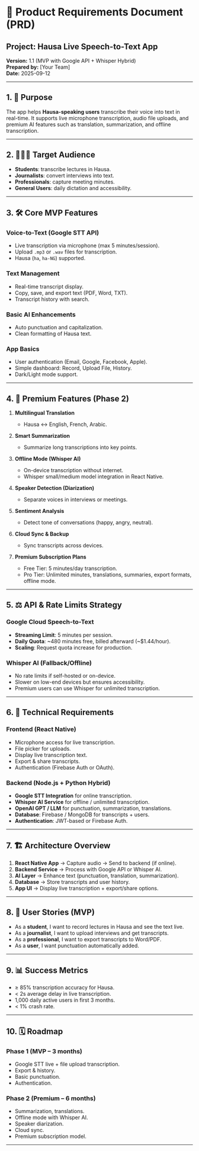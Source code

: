 # 📄 Product Requirements Document (PRD)  
## Project: Hausa Live Speech-to-Text App  
**Version:** 1.1 (MVP with Google API + Whisper Hybrid)  
**Prepared by:** [Your Team]  
**Date:** 2025-09-12  

---

## 1. 🎯 Purpose  
The app helps **Hausa-speaking users** transcribe their voice into text in real-time. It supports live microphone transcription, audio file uploads, and premium AI features such as translation, summarization, and offline transcription.  

---

## 2. 🧑‍🤝‍🧑 Target Audience  
- **Students**: transcribe lectures in Hausa.  
- **Journalists**: convert interviews into text.  
- **Professionals**: capture meeting minutes.  
- **General Users**: daily dictation and accessibility.  

---

## 3. 🛠️ Core MVP Features  
### **Voice-to-Text (Google STT API)**  
- Live transcription via microphone (max 5 minutes/session).  
- Upload `.mp3` or `.wav` files for transcription.  
- Hausa (`ha`, `ha-NG`) supported.  

### **Text Management**  
- Real-time transcript display.  
- Copy, save, and export text (PDF, Word, TXT).  
- Transcript history with search.  

### **Basic AI Enhancements**  
- Auto punctuation and capitalization.  
- Clean formatting of Hausa text.  

### **App Basics**  
- User authentication (Email, Google, Facebook, Apple).  
- Simple dashboard: Record, Upload File, History.  
- Dark/Light mode support.  

---

## 4. 🚀 Premium Features (Phase 2)  
1. **Multilingual Translation**  
   - Hausa ↔ English, French, Arabic.  

2. **Smart Summarization**  
   - Summarize long transcriptions into key points.  

3. **Offline Mode (Whisper AI)**  
   - On-device transcription without internet.  
   - Whisper small/medium model integration in React Native.  

4. **Speaker Detection (Diarization)**  
   - Separate voices in interviews or meetings.  

5. **Sentiment Analysis**  
   - Detect tone of conversations (happy, angry, neutral).  

6. **Cloud Sync & Backup**  
   - Sync transcripts across devices.  

7. **Premium Subscription Plans**  
   - Free Tier: 5 minutes/day transcription.  
   - Pro Tier: Unlimited minutes, translations, summaries, export formats, offline mode.  

---

## 5. ⚖️ API & Rate Limits Strategy  
### **Google Cloud Speech-to-Text**  
- **Streaming Limit**: 5 minutes per session.  
- **Daily Quota**: ~480 minutes free, billed afterward (~$1.44/hour).  
- **Scaling**: Request quota increase for production.  

### **Whisper AI (Fallback/Offline)**  
- No rate limits if self-hosted or on-device.  
- Slower on low-end devices but ensures accessibility.  
- Premium users can use Whisper for unlimited transcription.  

---

## 6. 🧩 Technical Requirements  
### **Frontend (React Native)**  
- Microphone access for live transcription.  
- File picker for uploads.  
- Display live transcription text.  
- Export & share transcripts.  
- Authentication (Firebase Auth or OAuth).  

### **Backend (Node.js + Python Hybrid)**  
- **Google STT Integration** for online transcription.  
- **Whisper AI Service** for offline / unlimited transcription.  
- **OpenAI GPT / LLM** for punctuation, summarization, translations.  
- **Database**: Firebase / MongoDB for transcripts + users.  
- **Authentication**: JWT-based or Firebase Auth.  

---

## 7. 🏗️ Architecture Overview  
1. **React Native App** → Capture audio → Send to backend (if online).  
2. **Backend Service** → Process with Google API or Whisper AI.  
3. **AI Layer** → Enhance text (punctuation, translation, summarization).  
4. **Database** → Store transcripts and user history.  
5. **App UI** → Display live transcription + export/share options.  

---

## 8. 🎨 User Stories (MVP)  
- As a **student**, I want to record lectures in Hausa and see the text live.  
- As a **journalist**, I want to upload interviews and get transcripts.  
- As a **professional**, I want to export transcripts to Word/PDF.  
- As a **user**, I want punctuation automatically added.  

---

## 9. 📊 Success Metrics  
- ≥ 85% transcription accuracy for Hausa.  
- < 2s average delay in live transcription.  
- 1,000 daily active users in first 3 months.  
- < 1% crash rate.  

---

## 10. 🗓️ Roadmap  
### **Phase 1 (MVP – 3 months)**  
- Google STT live + file upload transcription.  
- Export & history.  
- Basic punctuation.  
- Authentication.  

### **Phase 2 (Premium – 6 months)**  
- Summarization, translations.  
- Offline mode with Whisper AI.  
- Speaker diarization.  
- Cloud sync.  
- Premium subscription model.  

---

